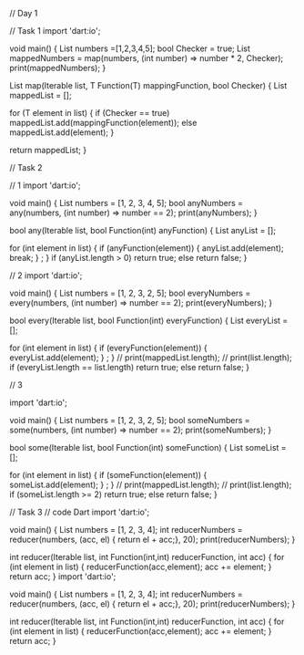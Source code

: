 // Day 1

// Task 1
import 'dart:io';

void main() {
  List<int> numbers =[1,2,3,4,5];
  bool Checker = true;
  List<int> mappedNumbers = map(numbers, (int number) => number * 2, Checker);
  print(mappedNumbers);
}

List<T> map<T>(Iterable<T> list, T Function(T) mappingFunction, bool Checker) {
  List<T> mappedList = [];

  for (T element in list) {
    if (Checker == true)
      mappedList.add(mappingFunction(element));
    else  mappedList.add(element);
  }

  return mappedList;
}

// Task 2

// 1
import 'dart:io';

void main() {
  List<int> numbers = [1, 2, 3, 4, 5];
  bool anyNumbers = any(numbers, (int number) => number == 2);
  print(anyNumbers);
}

bool any(Iterable<int> list, bool Function(int) anyFunction) {
  List<int> anyList = [];

  for (int element in list) {
    if (anyFunction(element)) {
      anyList.add(element);
      break;
    }
    ;
  }
  if (anyList.length > 0)
    return true;
  else
    return false;
}

// 2
import 'dart:io';

void main() {
  List<int> numbers = [1, 2, 3, 2, 5];
  bool everyNumbers = every(numbers, (int number) => number == 2);
  print(everyNumbers);
}

bool every(Iterable<int> list, bool Function(int) everyFunction) {
  List<int> everyList = [];

  for (int element in list) {
    if (everyFunction(element)) {
      everyList.add(element);
    }
    ;
  }
  // print(mappedList.length);
  // print(list.length);
  if (everyList.length == list.length)
    return true;
  else
    return false;
}

// 3

import 'dart:io';

void main() {
  List<int> numbers = [1, 2, 3, 2, 5];
  bool someNumbers = some(numbers, (int number) => number == 2);
  print(someNumbers);
}

bool some(Iterable<int> list, bool Function(int) someFunction) {
  List<int> someList = [];

  for (int element in list) {
    if (someFunction(element)) {
      someList.add(element);
    }
    ;
  }
  // print(mappedList.length);
  // print(list.length);
  if (someList.length >= 2)
    return true;
  else
    return false;
}

// Task 3
// code Dart
import 'dart:io';

void main() {
  List<int> numbers = [1, 2, 3, 4];
  int reducerNumbers = reducer(numbers, (acc, el) { return el + acc;}, 20);
  print(reducerNumbers);
}

int reducer(Iterable<int> list, int Function(int,int) reducerFunction, int acc) {
  for (int element in list) {
    reducerFunction(acc,element);
    acc += element;
  }
  return acc;
}
import 'dart:io';

void main() {
  List<int> numbers = [1, 2, 3, 4];
  int reducerNumbers = reducer(numbers, (acc, el) { return el + acc;}, 20);
  print(reducerNumbers);
}

int reducer(Iterable<int> list, int Function(int,int) reducerFunction, int acc) {
  for (int element in list) {
    reducerFunction(acc,element);
    acc += element;
  }
  return acc;
}

